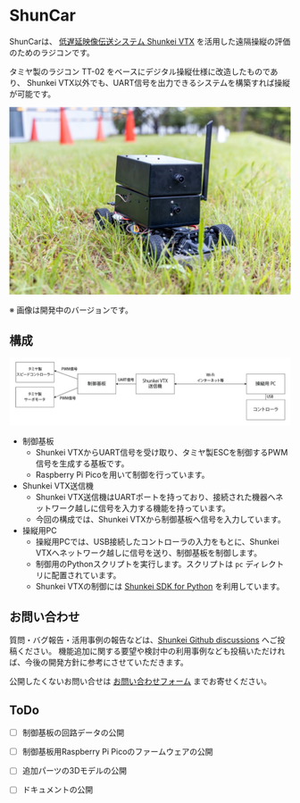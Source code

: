 # ShunCar

ShunCarは、 [低遅延映像伝送システム Shunkei VTX](https://www.shunkei.jp/product/) を活用した遠隔操縦の評価のためのラジコンです。

タミヤ製のラジコン TT-02 をベースにデジタル操縦仕様に改造したものであり、
Shunkei VTX以外でも、UART信号を出力できるシステムを構築すれば操縦が可能です。

![](doc/img/shuncar.jpeg)

※ 画像は開発中のバージョンです。

## 構成

![](doc/img/shuncar-structure.png)

- 制御基板
    - Shunkei VTXからUART信号を受け取り、タミヤ製ESCを制御するPWM信号を生成する基板です。
    - Raspberry Pi Picoを用いて制御を行っています。
- Shunkei VTX送信機
    - Shunkei VTX送信機はUARTポートを持っており、接続された機器へネットワーク越しに信号を入力する機能を持っています。
    - 今回の構成では、Shunkei VTXから制御基板へ信号を入力しています。
- 操縦用PC
    - 操縦用PCでは、USB接続したコントローラの入力をもとに、Shunkei VTXへネットワーク越しに信号を送り、制御基板を制御します。
    - 制御用のPythonスクリプトを実行します。スクリプトは `pc` ディレクトリに配置されています。
    - Shunkei VTXの制御には [Shunkei SDK for Python](https://github.com/shunkei-jp/shunkei_sdk_python/) を利用しています。

## お問い合わせ

質問・バグ報告・活用事例の報告などは、[Shunkei Github discussions](https://github.com/orgs/shunkei-jp/discussions) へご投稿ください。
機能追加に関する要望や検討中の利用事例なども投稿いただければ、今後の開発方針に参考にさせていただきます。

公開したくないお問い合せは [お問い合わせフォーム](https://docs.google.com/forms/d/e/1FAIpQLSdW6nHX65omXpBzfH-S1-7y5yRUXsz7jtYAO0YHv2naIvSpBg/viewform) までお寄せください。

## ToDo

- [ ] 制御基板の回路データの公開
- [ ] 制御基板用Raspberry Pi Picoのファームウェアの公開
- [ ] 追加パーツの3Dモデルの公開
- [ ] ドキュメントの公開

